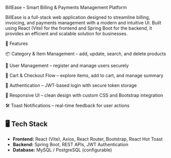 BillEase – Smart Billing & Payments Management Platform

BillEase is a full-stack web application designed to streamline billing, invoicing, and payments management with a modern and intuitive UI. Built using React (Vite) for the frontend and Spring Boot for the backend, it provides an efficient and scalable solution for businesses.

🚀 Features

📦 Category & Item Management – add, update, search, and delete products

👥 User Management – register and manage users securely

🛒 Cart & Checkout Flow – explore items, add to cart, and manage summary

🔐 Authentication – JWT-based login with secure token storage

🎨 Responsive UI – clean design with custom CSS and Bootstrap integration

🛠 Toast Notifications – real-time feedback for user actions

## 🖥️ Tech Stack  
- **Frontend:** React (Vite), Axios, React Router, Bootstrap, React Hot Toast  
- **Backend:** Spring Boot, REST APIs, JWT Authentication  
- **Database:** MySQL / PostgreSQL (configurable)

